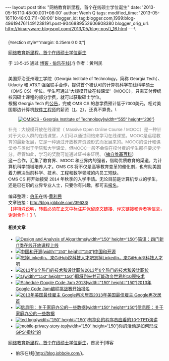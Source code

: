 --- layout: post title: "网络教育新里程，首个在线硕士学位诞生" date:
'2013-05-16T10:48:00.001+08:00' author: Wenh Q tags: modified\_time:
'2013-05-16T10:48:03.711+08:00' blogger\_id:
tag:blogger.com,1999:blog-4961947611491238191.post-9046889552606908380
blogger\_orig\_url:
http://binaryware.blogspot.com/2013/05/blog-post\_16.html ---\
<div
style="font-family: sans-serif; margin: 0px 10px; overflow: auto; width: 100%;">

 {#section style="margin: 0.25em 0 0 0;"}

<div>

[网络教育新里程，首个在线硕士学位诞生](http://blog.jobbole.com/39633/?utm_source=rss&utm_medium=rss&utm_campaign=%25e7%25bd%2591%25e7%25bb%259c%25e6%2595%2599%25e8%2582%25b2%25e6%2596%25b0%25e9%2587%258c%25e7%25a8%258b%25ef%25bc%258c%25e9%25a6%2596%25e4%25b8%25aa%25e8%25a2%25ab%25e8%25ae%25a4%25e5%258f%25af%25e7%259a%2584%25e5%259c%25a8%25e7%25ba%25bf%25e7%25a1%2595%25e5%25a3%25ab%25e6%2596%2587%25e5%2587%25ad%25e8%25af%259e%25e7%2594%259f)

</div>

<div style="margin-bottom: 0.5em;">

于 13-5-15 通过 [博客 - 伯乐在线](http://blog.jobbole.com/){.f}
作者：黄利民

</div>

\
美国乔治亚州理工学院（Georgia Institute of Technology，简称 Georgia
Tech）、Udacity 和 AT&T
强强联手合作，提供首个被认可的计算机科学在线科学硕士（OMS
CS）学位。学生可通过"大规模开放在线课堂"（MOOC），只需支付传统校园硕士课程的部分学费，就可以获取硕士学位。\
根据 Georgia Tech
的[公告](http://www.omscs.gatech.edu/announcement/)，完成 OMS CS
的总学费预计低于7000美元，相对美国那边计算机[软件工程师](http://blog.jobbole.com/344/ "明星软件工程师的10种特质")的薪资（[1](http://blog.jobbole.com/19507/ "美国科技公司软件工程师薪水排行")、[2](http://blog.jobbole.com/18501/ "软件开发实习生月薪排名：谷歌6874美元居首")），还真不算贵。\
<div style="text-align: center;">

[![OMSCS - Georgia Institute of
Technology](http://blog.jobbole.com/wp-content/uploads/2013/05/OMSCS-Georgia-Institute-of-Technology.png "OMSCS - Georgia Institute of Technology"){width="555"
height="206"}](http://blog.jobbole.com/wp-content/uploads/2013/05/OMSCS-Georgia-Institute-of-Technology.png "OMSCS - Georgia Institute of Technology")

</div>

<span style="color: #888888;">补充：大规模开放在线课堂（ Massive Open
Online Course /
MOOC）是一种针对于大众人群的在线课堂，人们可以通过网络来学习在线课堂。MOOC是远程教育的最新发展，它是一种通过开放教育资源形式而发展来的。MOOC的设计和课堂参与类似于学院和大学课堂，但MOOC一般不会像在校付费的学生那样要求学分。尽管如此，学习的奖励可能通过证书来证明。</span>（[摘自维基百科](http://zh.wikipedia.org/wiki/%E5%A4%A7%E8%A7%84%E6%A8%A1%E5%BC%80%E6%94%BE%E5%9C%A8%E7%BA%BF%E8%AF%BE%E5%A0%82)）\
这一合作，汇集了教育界、MOOC
和业界内的强者，借助优质教育的渠道，为计算机科学领域培养人才。OMS CS
将不仅是高等教育变革的催化剂，也有助美国着力解决当前科学、技术、工程和数学领域的内员工短缺。\
OMS CS 将开始接受 2014
年秋季的入学申请。无论目前是计算机专业的学生，还是已在职的业界专业人士，只要你有兴趣，都可去[报名](http://www.omscs.gatech.edu/)。\
\
编译整理：[伯乐](http://www.jobbole.com/ "伯乐在线")在线-[黄利民](http://blog.jobbole.com/author/%e9%bb%84%e5%88%a9%e6%b0%91/)\
文章链接：<http://blog.jobbole.com/39633/>\
<span
style="color: red;">【非特殊说明，转载必须在正文中标注并保留原文链接、译文链接和译者等信息，谢谢合作！】</span>\
#### 相关文章

-   [![Design and Analysis of
    Algorithms](http://blog.jobbole.com/wp-content/uploads/2012/03/Design-and-Analysis-of-Algorithms-150x150.jpg){width="150"
    height="150"}](http://blog.jobbole.com/14751/)[简讯：四门新IT类在线开放课程上线](http://blog.jobbole.com/14751/)
-   [![中国和开源](http://blog.jobbole.com/wp-content/uploads/2013/03/opensource-150x150.jpg){width="150"
    height="150"}](http://blog.jobbole.com/34778/)[中国和开源](http://blog.jobbole.com/34778/)
-   [![忘掉LinkedIn，来GitHub挖科技人才吧](http://blog.jobbole.com/wp-content/uploads/2013/03/github-logo1-150x150.jpg)](http://blog.jobbole.com/26380/)[忘掉LinkedIn，来GitHub挖科技人才吧](http://blog.jobbole.com/26380/)
-   [![2013年6个热门的技术和设计职位](http://www.jobbole.net/wp-content/uploads/2013/02/money-logo-11-150x150.jpg)](http://blog.jobbole.com/31722/)[2013年6个热门的技术和设计职位](http://blog.jobbole.com/31722/)
-   [![1](http://blog.jobbole.com/wp-content/uploads/2013/03/12-150x150.jpg){width="150"
    height="150"}](http://blog.jobbole.com/34971/)[即将到来并可能改变世界的10项技术](http://blog.jobbole.com/34971/)
-   [![Schedule Google Code Jam
    2013](http://blog.jobbole.com/wp-content/uploads/2013/03/Schedule-Google-Code-Jam-2013-150x150.png){width="150"
    height="150"}](http://blog.jobbole.com/35824/)[2013年Google Code
    Jam编程挑战赛开始报名](http://blog.jobbole.com/35824/)
-   [![2013年美国最佳雇主
    Google再次居首](http://blog.jobbole.com/wp-content/uploads/2011/11/Google-logo.jpg)](http://blog.jobbole.com/32310/)[2013年美国最佳雇主
    Google再次居首](http://blog.jobbole.com/32310/)
-   [![信息图：关于家庭办公的一些数据](http://blog.jobbole.com/wp-content/uploads/2012/08/clocking-from-couch-thumb-150x150.jpg){width="150"
    height="150"}](http://blog.jobbole.com/25209/)[信息图：关于家庭办公的一些数据](http://blog.jobbole.com/25209/)
-   [![ted
    logo](http://blog.jobbole.com/wp-content/uploads/2013/02/ted-logo-150x150.jpg){width="150"
    height="150"}](http://blog.jobbole.com/33797/)[有抱负的程序员应看的10个TED演讲](http://blog.jobbole.com/33797/)
-   [![mobile-privacy-story-top](http://blog.jobbole.com/wp-content/uploads/2013/03/mobile-privacy-story-top-150x150.jpg){width="150"
    height="150"}](http://blog.jobbole.com/37053/)[你的活动是如何形成GPS"指纹"的](http://blog.jobbole.com/37053/)

[网络教育新里程，首个在线硕士学位诞生](http://blog.jobbole.com/39633/)，首发于[博客
- 伯乐在线](http://blog.jobbole.com/)。

</div>
